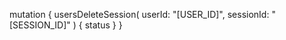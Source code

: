 mutation {
    usersDeleteSession(
        userId: "[USER_ID]",
        sessionId: "[SESSION_ID]"
    ) {
        status
    }
}